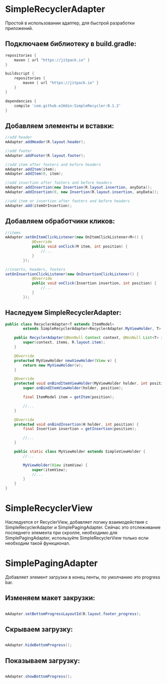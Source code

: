 # SimpleRecyclerAdapter
Простой в использовании адаптер, для быстрой разработки приложений.  

## Подключаем библиотеку в build.gradle: 
```groovy
repositories {
    maven { url "https://jitpack.io" }
}

buildscript {
    repositories {
        maven { url "https://jitpack.io" }
    }
}

dependencies {
    compile 'com.github.e16din:SimpleRecycler:0.1.2'
}
```

## Добавляем элементы и вставки:
```java
//add header
mAdapter.addHeader(R.layout.header);

//add footer
mAdapter.addFooter(R.layout.footer);

//add item after footers and before headers
mAdapter.addItem(item);
mAdapter.addItem(0, item);

//add insertion after footers and before headers
mAdapter.addInsertion(new Insertion(R.layout.insertion, anyData));
mAdapter.addInsertion(0, new Insertion(R.layout.insertion, anyData));

//add item or insertion after footers and before headers
mAdapter.add(itemOrInsertion);
```

## Добавляем обработчики кликов:
```java
//items
mAdapter.setOnItemClickListener(new OnItemClickListener<M>() {
            @Override
            public void onClick(M item, int position) {
                //...
            }
        });

//inserts, headers, footers
setOnInsertionClickListener(new OnInsertionClickListener() {
            @Override
            public void onClick(Insertion insertion, int position) {
                //...
            }
        });
```

## Наследуем SimpleRecyclerAdapter:
```java
public class RecyclerAdapter<T extends ItemModel>
        extends SimpleRecyclerAdapter<RecyclerAdapter.MyViewHolder, T> {

    public RecyclerAdapter(@NonNull Context context, @NonNull List<T> items) {
        super(context, items, R.layout.item);
    }

    @Override
    protected MyViewHolder newViewHolder(View v) {
        return new MyViewHolder(v);
    }

    @Override
    protected void onBindItemViewHolder(MyViewHolder holder, int position) {
        super.onBindItemViewHolder(holder, position);

        final ItemModel item = getItem(position);

        //...
    }

	@Override
    protected void onBindInsertion(H holder, int position) {
    	final Insertion insertion = getInsertion(position);

        //...
    }

    public static class MyViewHolder extends SimpleViewHolder {
		//...

        MyViewHolder(View itemView) {
            super(itemView);
            //...
        }
    }
}
```

# SimpleRecyclerView
Наследуется от RecyclerView, добавляет логику взаимодействия с SimpleRecyclerAdapter и SimplePagingAdapter.
Сейчас это отслеживание последнего элемента при скролле, необходимо для SimplePagingAdapter, используйте SimpleRecyclerView только если необходим такой функционал.

# SimplePagingAdapter
Добавляет элемент загрузки в конец ленты, по умолчанию это progress bar.

## Изменяем макет закрузки:
```java

mAdapter.setBottomProgressLayoutId(R.layout.footer_progress);
```

## Скрываем загрузку:
```java

mAdapter.hideBottomProgress();
```

## Показываем загрузку:
```java

mAdapter.showBottomProgress();
```


